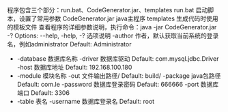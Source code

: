 程序包含三个部分：run.bat、CodeGenerator.jar、templates
    run.bat     启动脚本，设置了常用参数
    CodeGenerator.jar   java主程序
    templates   生成代码时使用的模板文件
查看程序的详细参数说明，执行命令：java -jar CodeGenerator.jar -?
 Options:
    --help, -help, -?
      选项说明
    -author
      作者，默认获取当前系统的登录名，例如administrator
      Default: Administrator
  * -database
      数据库名称
    -driver
      数据库驱动
      Default: com.mysql.jdbc.Driver
    -host
      数据库地址
      Default: 192.168.100.180
  * -module
      模块名称
    -out
      文件输出路径/
      Default: build/
    -package
      java包路径
      Default: com.le
    -password
      数据库登录密码
      Default: 666666
    -port
      数据库端口
      Default: 3306
  * -table
      表名
    -username
      数据库登录名
      Default: root

